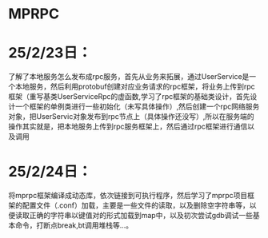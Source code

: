 # MPRPC

# 25/2/23日：
了解了本地服务怎么发布成rpc服务，首先从业务来拓展，通过UserService是一个本地服务，然后利用protobuf创建对应业务请求的rpc框架，将业务上传到rpc框架（重写基类UserServiceRpc的虚函数,学习了rpc框架的基础类设计，首先设计一个框架的单例类进行一些初始化（未写具体操作）,然后创建一个rpc网络服务对象，把UserServic对象发布到rpc节点上（具体操作还没写）,所以在服务端的操作其实就是，把本地服务上传到rpc服务框架上，然后通过rpc框架进行通信以及调用

# 25/2/24日：
将mprpc框架编译成动态库，依次链接到可执行程序，然后学习了mprpc项目框架的配置文件（.conf）加载，主要是一些文件的读取，以及删除空字符串等，以便读取正确的字符串以键值对的形式加载到map中，以及初次尝试gdb调试一些基本命令，打断点break,bt调用堆栈等...。